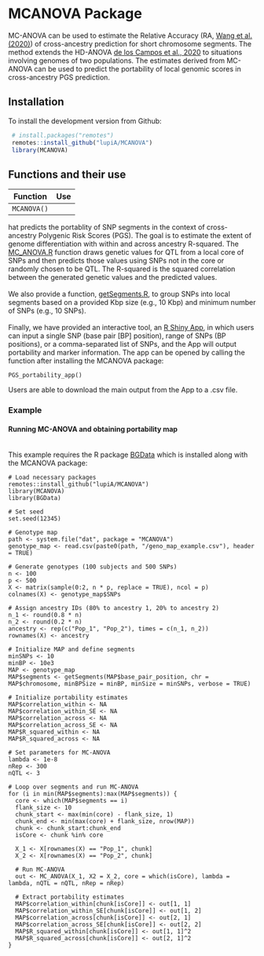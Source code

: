 # MCANOVA Package

MC-ANOVA can be used to estimate the Relative Accuracy (RA, [Wang et al.(2020)](https://www.nature.com/articles/s41467-020-17719-y)) of cross-ancestry prediction for short chromosome segments.
The method extends the HD-ANOVA [de los Campos et al., 2020](https://pubmed.ncbi.nlm.nih.gov/33315963/) to situations involving genomes of two populations. The estimates derived from MC-ANOVA can be used to predict the portability of local genomic scores in cross-ancestry PGS prediction. 

## Installation

To install the development version from Github:

```r
 # install.packages("remotes")
 remotes::install_github("lupiA/MCANOVA")
 library(MCANOVA)
```

## Functions and their use

| Function  | Use  | 
|---|---|
| `MCANOVA()`  |   | 



hat predicts the portablity of SNP segments in the context of cross-ancestry Polygenic Risk Scores (PGS). The goal is to estimate the extent of genome differentiation with within and across ancestry R-squared. The [MC_ANOVA.R](https://github.com/lupiA/MCANOVA/blob/main/R/MC_ANOVA.R) function draws genetic values for QTL from a local core of SNPs and then predicts those values using SNPs not in the core or randomly chosen to be QTL. The R-squared is the squared correlation between the generated genetic values and the predicted values.
\
\
We also provide a function, [getSegments.R](https://github.com/lupiA/MCANOVA/blob/main/R/getSegments.R), to group SNPs into local segments based on a provided Kbp size (e.g., 10 Kbp) and minimum number of SNPs (e.g., 10 SNPs).
\
\
Finally, we have provided an interactive tool, an [R Shiny App](https://github.com/lupiA/MCANOVA/blob/main/R/PGS_portability_app.R), in which users can input a single SNP (base pair [BP] position), range of SNPs (BP positions), or a comma-separated list of SNPs, and the App will output portability and marker information. The app can be opened by calling the function after installing the MCANOVA package:
```
PGS_portability_app()
```
Users are able to download the main output from the App to a .csv file.


### Example
#### Running MC-ANOVA and obtaining portability map
\
This example requires the R package [BGData](https://github.com/QuantGen/BGData/tree/master) which is installed along with the MCANOVA package:

```
# Load necessary packages
remotes::install_github("lupiA/MCANOVA")
library(MCANOVA)
library(BGData)

# Set seed
set.seed(12345)

# Genotype map
path <- system.file("dat", package = "MCANOVA")
genotype_map <- read.csv(paste0(path, "/geno_map_example.csv"), header = TRUE)

# Generate genotypes (100 subjects and 500 SNPs)
n <- 100
p <- 500
X <- matrix(sample(0:2, n * p, replace = TRUE), ncol = p)
colnames(X) <- genotype_map$SNPs

# Assign ancestry IDs (80% to ancestry 1, 20% to ancestry 2)
n_1 <- round(0.8 * n)
n_2 <- round(0.2 * n)
ancestry <- rep(c("Pop_1", "Pop_2"), times = c(n_1, n_2))
rownames(X) <- ancestry

# Initialize MAP and define segments
minSNPs <- 10
minBP <- 10e3
MAP <- genotype_map
MAP$segments <- getSegments(MAP$base_pair_position, chr = MAP$chromosome, minBPSize = minBP, minSize = minSNPs, verbose = TRUE)

# Initialize portability estimates
MAP$correlation_within <- NA
MAP$correlation_within_SE <- NA
MAP$correlation_across <- NA
MAP$correlation_across_SE <- NA
MAP$R_squared_within <- NA
MAP$R_squared_across <- NA

# Set parameters for MC-ANOVA
lambda <- 1e-8
nRep <- 300
nQTL <- 3

# Loop over segments and run MC-ANOVA
for (i in min(MAP$segments):max(MAP$segments)) {
  core <- which(MAP$segments == i)
  flank_size <- 10
  chunk_start <- max(min(core) - flank_size, 1)
  chunk_end <- min(max(core) + flank_size, nrow(MAP))
  chunk <- chunk_start:chunk_end
  isCore <- chunk %in% core
  
  X_1 <- X[rownames(X) == "Pop_1", chunk]
  X_2 <- X[rownames(X) == "Pop_2", chunk]
  
  # Run MC-ANOVA
  out <- MC_ANOVA(X_1, X2 = X_2, core = which(isCore), lambda = lambda, nQTL = nQTL, nRep = nRep)
  
  # Extract portability estimates
  MAP$correlation_within[chunk[isCore]] <- out[1, 1]
  MAP$correlation_within_SE[chunk[isCore]] <- out[1, 2]
  MAP$correlation_across[chunk[isCore]] <- out[2, 1]
  MAP$correlation_across_SE[chunk[isCore]] <- out[2, 2]
  MAP$R_squared_within[chunk[isCore]] <- out[1, 1]^2
  MAP$R_squared_across[chunk[isCore]] <- out[2, 1]^2
}
```

